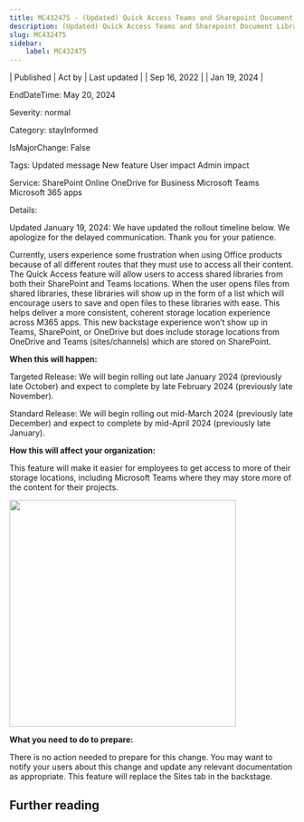 ```yaml
---
title: MC432475 - (Updated) Quick Access Teams and Sharepoint Document Libraries in win32 backstage
description: (Updated) Quick Access Teams and Sharepoint Document Libraries in win32 backstage
slug: MC432475
sidebar:
    label: MC432475
---
```



| Published | Act by | Last updated |
| Sep 16, 2022 |  | Jan 19, 2024 |

EndDateTime: May 20, 2024

Severity: normal

Category: stayInformed

IsMajorChange: False

Tags: Updated message New feature User impact Admin impact

Service: SharePoint Online OneDrive for Business Microsoft Teams Microsoft 365 apps

Details: 

<p style="">Updated January 19, 2024: We have updated the rollout timeline below. We apologize for the delayed communication. Thank you for your patience.</p><p style="">Currently, users experience some frustration when using Office products because of all different routes that they must use to access all their content. The Quick Access feature will allow users to access shared libraries from both their SharePoint and Teams locations. When the user opens files from shared libraries, these libraries will show up in the form of a list which will encourage users to save and open files to these libraries with ease. This helps deliver a more consistent, coherent storage location experience across M365 apps. This new backstage experience won’t show up in Teams, SharePoint, or OneDrive but does include storage locations from OneDrive and Teams (sites/channels) which are stored on SharePoint.&nbsp;</p>
<p><b>When this will happen:</b></p><p>Targeted Release: We will begin rolling out late January 2024 (previously late October) and expect to complete by late February 2024 (previously late November).
</p><p>Standard Release: We will begin rolling out mid-March 2024 (previously late December) and expect to complete by mid-April 2024 (previously late January).
</p><p><b>How this will affect your organization:</b><br></p>

<p>This feature will make it easier for employees to get access to more of their storage locations, including Microsoft Teams where they may store more of the content for their projects.</p><p><img src="https://img-prod-cms-rt-microsoft-com.akamaized.net/cms/api/am/imageFileData/RE56A3F?ver=4e3f" style="width: 400px;"><br></p>
<p><b>What you need to do to prepare:</b></p>
<p>There is no action needed to prepare for this change. You may want to notify your users about this change and update any relevant documentation as appropriate. This feature will replace the Sites tab in the backstage.</p>

## Further reading
